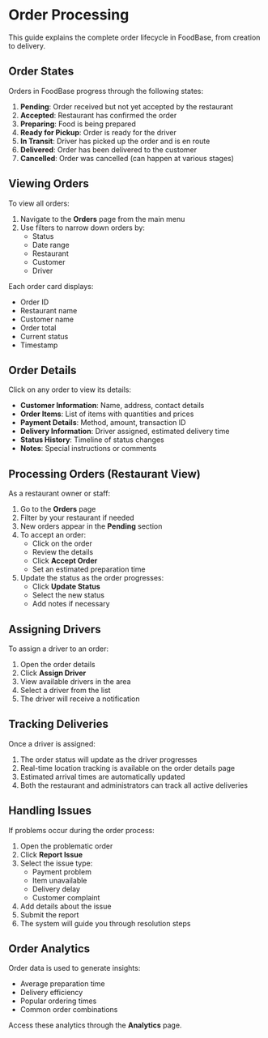 # Order Processing

This guide explains the complete order lifecycle in FoodBase, from creation to delivery.

## Order States

Orders in FoodBase progress through the following states:

1. **Pending**: Order received but not yet accepted by the restaurant
2. **Accepted**: Restaurant has confirmed the order
3. **Preparing**: Food is being prepared
4. **Ready for Pickup**: Order is ready for the driver
5. **In Transit**: Driver has picked up the order and is en route
6. **Delivered**: Order has been delivered to the customer
7. **Cancelled**: Order was cancelled (can happen at various stages)

## Viewing Orders

To view all orders:

1. Navigate to the **Orders** page from the main menu
2. Use filters to narrow down orders by:
   - Status
   - Date range
   - Restaurant
   - Customer
   - Driver

Each order card displays:
- Order ID
- Restaurant name
- Customer name
- Order total
- Current status
- Timestamp

## Order Details

Click on any order to view its details:

- **Customer Information**: Name, address, contact details
- **Order Items**: List of items with quantities and prices
- **Payment Details**: Method, amount, transaction ID
- **Delivery Information**: Driver assigned, estimated delivery time
- **Status History**: Timeline of status changes
- **Notes**: Special instructions or comments

## Processing Orders (Restaurant View)

As a restaurant owner or staff:

1. Go to the **Orders** page
2. Filter by your restaurant if needed
3. New orders appear in the **Pending** section
4. To accept an order:
   - Click on the order
   - Review the details
   - Click **Accept Order**
   - Set an estimated preparation time
5. Update the status as the order progresses:
   - Click **Update Status**
   - Select the new status
   - Add notes if necessary

## Assigning Drivers

To assign a driver to an order:

1. Open the order details
2. Click **Assign Driver**
3. View available drivers in the area
4. Select a driver from the list
5. The driver will receive a notification

## Tracking Deliveries

Once a driver is assigned:

1. The order status will update as the driver progresses
2. Real-time location tracking is available on the order details page
3. Estimated arrival times are automatically updated
4. Both the restaurant and administrators can track all active deliveries

## Handling Issues

If problems occur during the order process:

1. Open the problematic order
2. Click **Report Issue**
3. Select the issue type:
   - Payment problem
   - Item unavailable
   - Delivery delay
   - Customer complaint
4. Add details about the issue
5. Submit the report
6. The system will guide you through resolution steps

## Order Analytics

Order data is used to generate insights:

- Average preparation time
- Delivery efficiency
- Popular ordering times
- Common order combinations

Access these analytics through the **Analytics** page.
